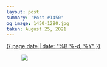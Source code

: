 ```yaml
---
layout: post
summary: 'Post #1450'
og_image: 1450-1280.jpg
taken: August 25, 2021
---
```


<div class="post">
 <time>
  <a href="/1450">
   {{ page.date | date: "%B %-d, %Y" }}
  </a>
 </time>
 <a href="/1450">
  <figure data-taken="8/25/2021">
   <img sizes="(min-width: 700px) 50vw, calc(100vw - 2rem)" src="{{ site.assets_url }}/1450-640.jpg" srcset="{{ site.assets_url }}/1450-320.jpg 320w, {{ site.assets_url }}/1450-640.jpg 640w, {{ site.assets_url }}/1450-960.jpg 960w, {{ site.assets_url }}/1450-1280.jpg 1280w"/>
  </figure>
 </a>
</div>

